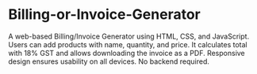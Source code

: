 # Billing-or-Invoice-Generator
A web-based Billing/Invoice Generator using HTML, CSS, and JavaScript. Users can add products with name, quantity, and price. It calculates total with 18% GST and allows downloading the invoice as a PDF. Responsive design ensures usability on all devices. No backend required.
